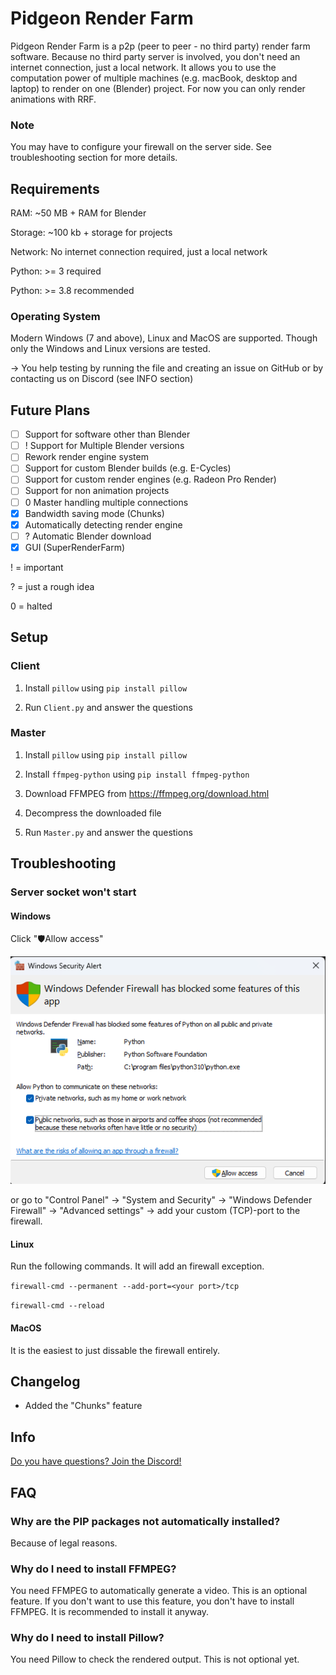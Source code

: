 # Pidgeon Render Farm
Pidgeon Render Farm is a p2p (peer to peer - no third party) render farm software. Because no third party server is involved, you don't need an internet connection, just a local network. It allows you to use the computation power of multiple machines (e.g. macBook, desktop and laptop) to render on one (Blender) project. For now you can only render animations with RRF.

### Note
You may have to configure your firewall on the server side. See troubleshooting section for more details.

## Requirements
RAM: ~50 MB + RAM for Blender

Storage: ~100 kb + storage for projects

Network: No internet connection required, just a local network

Python: >= 3 required

Python: >= 3.8 recommended

### Operating System
Modern Windows (7 and above), Linux and MacOS are supported. Though only the Windows and Linux versions are tested.

-> You help testing by running the file and creating an issue on GitHub or by contacting us on Discord (see INFO section)

## Future Plans
- [ ] Support for software other than Blender
- [ ] ! Support for Multiple Blender versions
- [ ] Rework render engine system
- [ ] Support for custom Blender builds (e.g. E-Cycles)
- [ ] Support for custom render engines (e.g. Radeon Pro Render)
- [ ] Support for non animation projects
- [ ] 0 Master handling multiple connections
- [x] Bandwidth saving mode (Chunks)
- [x] Automatically detecting render engine
- [ ] ? Automatic Blender download
- [x] GUI (SuperRenderFarm)

! = important

? = just a rough idea

0 = halted

## Setup
### Client
1. Install ``pillow`` using ``pip install pillow``

2. Run ``Client.py`` and answer the questions

### Master
1. Install ``pillow`` using ``pip install pillow``

2. Install ``ffmpeg-python`` using ``pip install ffmpeg-python``

3. Download FFMPEG from https://ffmpeg.org/download.html

4. Decompress the downloaded file

5. Run ``Master.py`` and answer the questions

## Troubleshooting
### Server socket won't start
#### Windows
Click "🛡️Allow access"

![Alt text](/images/windows-security.png)

or go to "Control Panel" -> "System and Security" -> "Windows Defender Firewall" -> "Advanced settings" -> add your custom (TCP)-port to the firewall.

#### Linux
Run the following commands. It will add an firewall exception.

``firewall-cmd --permanent --add-port=<your port>/tcp``

``firewall-cmd --reload``

#### MacOS
It is the easiest to just dissable the firewall entirely.

## Changelog
- Added the "Chunks" feature

## Info
[Do you have questions? Join the Discord!](https://discord.gg/cnFdGQP)

## FAQ
### Why are the PIP packages not automatically installed?
Because of legal reasons.

### Why do I need to install FFMPEG?
You need FFMPEG to automatically generate a video. This is an optional feature. If you don't want to use this feature, you don't have to install FFMPEG. It is recommended to install it anyway.

### Why do I need to install Pillow?
You need Pillow to check the rendered output. This is not optional yet.
